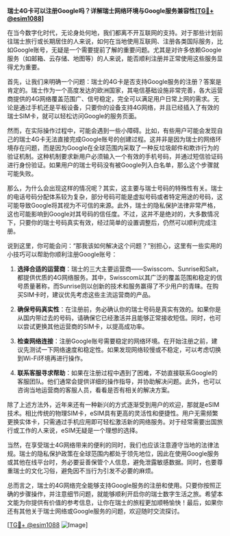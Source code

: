 **瑞士4G卡可以注册Google吗？详解瑞士网络环境与Google服务兼容性[[TG💪+ @esim1088](https://t.me/s/esim1088)]**

在当今数字化时代，无论身处何地，我们都离不开互联网的支持。对于那些计划前往瑞士旅行或长期居住的人来说，如何在当地使用互联网、注册各类国际服务，比如Google账号，无疑是一个需要提前了解的重要问题。尤其是对许多依赖Google服务（如邮箱、云存储、地图等）的人来说，能否顺利注册并正常使用这些服务显得尤为重要。

首先，让我们来明确一个问题：瑞士的4G卡是否支持Google服务的注册？答案是肯定的。瑞士作为一个高度发达的欧洲国家，其电信基础设施非常完善，各大运营商提供的4G网络覆盖范围广、信号稳定，完全可以满足用户日常上网的需求。无论是通过手机还是平板设备，只要你的设备支持4G网络，并且已经插入了有效的瑞士SIM卡，就可以轻松访问Google的服务页面。

然而，在实际操作过程中，可能会遇到一些小障碍。比如，有些用户可能会发现自己的瑞士4G卡无法直接完成Google账号的创建过程。这并非是因为瑞士的网络环境存在问题，而是因为Google在全球范围内采取了一种反垃圾邮件和欺诈行为的验证机制。这种机制要求新用户必须输入一个有效的手机号码，并通过短信验证码进行身份验证。如果用户的瑞士号码没有被Google列入白名单，那么这个步骤就可能失败。

那么，为什么会出现这样的情况呢？其实，这主要与瑞士号码的特殊性有关。瑞士的电话号码分配体系较为复杂，部分号码可能是虚拟号码或者特定用途的号码，这可能导致Google将其视为不可信的来源。此外，瑞士的隐私保护法律非常严格，这也可能影响到Google对其号码的信任度。不过，这并不是绝对的，大多数情况下，只要你的瑞士号码真实有效，经过简单的设置调整后，仍然可以顺利完成注册。

说到这里，你可能会问：“那我该如何解决这个问题？”别担心，这里有一些实用的小技巧可以帮助你顺利注册Google账号：

1. **选择合适的运营商**：瑞士的三大主要运营商——Swisscom、Sunrise和Salt，都提供优质的4G网络服务。其中，Swisscom以其广泛的覆盖范围和稳定的信号质量著称，而Sunrise则以创新的技术和服务赢得了不少用户的青睐。在购买SIM卡时，建议优先考虑这些主流运营商的产品。

2. **确保号码真实性**：在注册前，务必确认你的瑞士号码是真实有效的。如果你是从国内带过去的号码，请确保它已经激活并且能够正常接收短信。同时，也可以尝试更换其他运营商的SIM卡，以提高成功率。

3. **检查网络连接**：注册Google账号需要稳定的网络环境。在开始注册之前，建议先测试一下网络速度和稳定性。如果发现网络较慢或不稳定，可以考虑切换到Wi-Fi环境再进行操作。

4. **联系客服寻求帮助**：如果在注册过程中遇到了困难，不妨直接联系Google的客服团队。他们通常会提供详细的操作指导，并协助解决问题。此外，也可以咨询当地运营商的客服人员，看看是否有相关的解决方案。

除了上述方法外，近年来还有一种新兴的方式逐渐受到用户的欢迎，那就是eSIM技术。相比传统的物理SIM卡，eSIM具有更高的灵活性和便捷性。用户无需频繁更换实体卡，只需通过手机应用即可轻松激活新的网络服务。对于经常需要出国旅行或工作的人来说，eSIM无疑是一个理想的选择。

当然，在享受瑞士4G网络带来的便利的同时，我们也应该注意遵守当地的法律法规。瑞士的隐私保护政策在全球范围内都处于领先地位，因此在使用Google服务或其他在线平台时，务必要妥善保管个人信息，避免泄露敏感数据。同时，也要尊重瑞士的文化习俗，避免因不当行为引发不必要的麻烦。

总而言之，瑞士的4G网络完全能够支持Google服务的注册和使用。只要你按照正确的步骤操作，并注意细节问题，就能够顺利开启你的瑞士数字生活之旅。希望本文能为你提供有价值的参考信息，让你在瑞士的旅程更加顺畅愉快！最后，如果你还有其他关于瑞士网络或Google服务的问题，欢迎随时交流探讨。

[[TG💪+ @esim1088](https://t.me/s/esim1088) ![Image](https://i.postimg.cc/4NQfJmqS/Snipaste-2025-05-13-00-14-12.png)]